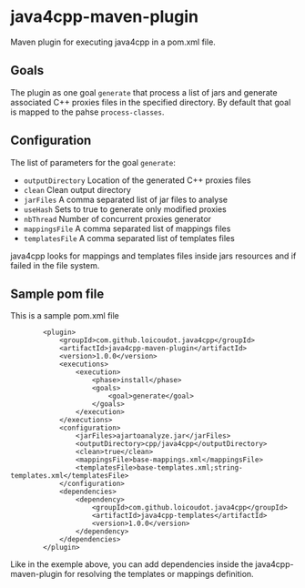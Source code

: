 java4cpp-maven-plugin
=====================

Maven plugin for executing java4cpp in a pom.xml file.

## Goals ##

The plugin as one goal `generate` that process a list of jars and generate associated C++ proxies files in the specified directory.
By default that goal is mapped to the pahse `process-classes`.

## Configuration ##
       
The list of parameters for the goal `generate`:       
                    
* `outputDirectory` Location of the generated C++ proxies files
* `clean`           Clean output directory
* `jarFiles`           A comma separated list of jar files to analyse
* `useHash`            Sets to true to generate only modified proxies
* `nbThread`           Number of concurrent proxies generator
* `mappingsFile`       A comma separated list of mappings files
* `templatesFile`      A comma separated list of templates files

java4cpp looks for mappings and templates files inside jars resources and if failed in the file system.

## Sample pom file ##

This is a sample pom.xml file 

			<plugin>
				<groupId>com.github.loicoudot.java4cpp</groupId>
				<artifactId>java4cpp-maven-plugin</artifactId>
				<version>1.0.0</version>
				<executions>
					<execution>
						<phase>install</phase>
						<goals>
							<goal>generate</goal>
						</goals>
					</execution>
				</executions>
				<configuration>
					<jarFiles>ajartoanalyze.jar</jarFiles>
					<outputDirectory>cpp/java4cpp</outputDirectory>
					<clean>true</clean>
					<mappingsFile>base-mappings.xml</mappingsFile>
					<templatesFile>base-templates.xml;string-templates.xml</templatesFile>
				</configuration>
				<dependencies>
					<dependency>
						<groupId>com.github.loicoudot.java4cpp</groupId>
						<artifactId>java4cpp-templates</artifactId>
						<version>1.0.0</version>
					</dependency>
				</dependencies>
			</plugin>

Like in the exemple above, you can add dependencies inside the java4cpp-maven-plugin for resolving the templates or mappings definition.

